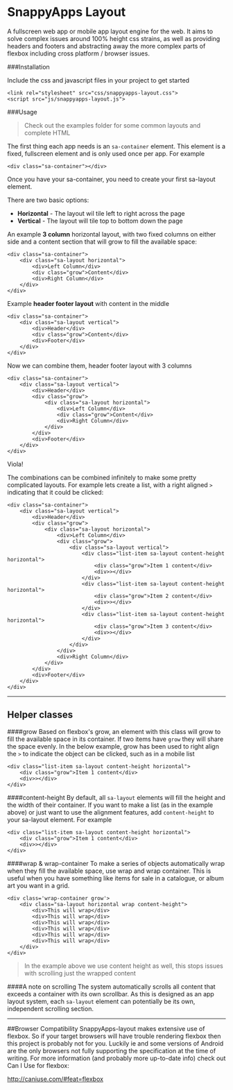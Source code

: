 SnappyApps Layout
===================

A fullscreen web app or mobile app layout engine for the web. It aims to solve complex issues around 100% height css strains, as well as providing headers and footers and abstracting away the more complex parts of flexbox including cross platform / browser issues.

###Installation

Include the css and javascript files in your project to get started

```
<link rel="stylesheet" src="css/snappyapps-layout.css">
<script src="js/snappyapps-layout.js">
```

###Usage

> Check out the examples folder for some common layouts and complete HTML

The first thing each app needs is an `sa-container` element. This element is a fixed, fullscreen element and is only used once per app. For example

```
<div class="sa-container"></div>
```

Once you have your sa-container, you need to create your first sa-layout element.

There are two basic options:

 - **Horizontal** - The layout wil tile left to right across the page
 - **Vertical** - The layout will tile top to bottom down the page

An example **3 column** horizontal layout, with two fixed columns on either side and a content section that will grow to fill the available space:
```
<div class="sa-container">
	<div class="sa-layout horizontal">
		<div>Left Column</div>
		<div class="grow">Content</div>
		<div>Right Column</div>
	</div>
</div>
```

Example **header footer layout** with content in the middle
```
<div class="sa-container">
	<div class="sa-layout vertical">
		<div>Header</div>
		<div class="grow">Content</div>
		<div>Footer</div>
	</div>
</div>
```

Now we can combine them, header footer layout with 3 columns

```
<div class="sa-container">
	<div class="sa-layout vertical">
		<div>Header</div>
		<div class="grow">
			<div class="sa-layout horizontal">
				<div>Left Column</div>
				<div class="grow">Content</div>
				<div>Right Column</div>
			</div>
		</div>
		<div>Footer</div>
	</div>
</div>
```
Viola!

The combinations can be combined infinitely to make some pretty complicated layouts. For example lets create a list, with a right aligned `>` indicating that it could be clicked:

```
<div class="sa-container">
	<div class="sa-layout vertical">
		<div>Header</div>
		<div class="grow">
			<div class="sa-layout horizontal">
				<div>Left Column</div>
				<div class="grow">
					<div class="sa-layout vertical">
						<div class="list-item sa-layout content-height horizontal">
							<div class="grow">Item 1 content</div>
							<div>></div>
						</div>
						<div class="list-item sa-layout content-height horizontal">
							<div class="grow">Item 2 content</div>
							<div>></div>
						</div>
						<div class="list-item sa-layout content-height horizontal">
							<div class="grow">Item 3 content</div>
							<div>></div>
						</div>
					</div>
				</div>
				<div>Right Column</div>
			</div>
		</div>
		<div>Footer</div>
	</div>
</div>
```
---
Helper classes
-------------

####grow
Based on flexbox's grow, an element with this class will grow to fill the available space in its container. If two items have `grow` they will share the space evenly. In the below example, grow has been used to right align the `>` to indicate the object can be clicked, such as in a mobile list

```
<div class="list-item sa-layout content-height horizontal">
	<div class="grow">Item 1 content</div>
	<div>></div>
</div>
```

####content-height
By default, all `sa-layout` elements will fill the height and the width of their container. If you want to make a list (as in the example above) or just want to use the alignment features, add `content-height` to your sa-layout element. For example

```
<div class="list-item sa-layout content-height horizontal">
	<div class="grow">Item 1 content</div>
	<div>></div>
</div>
```

####wrap & wrap-container
To make a series of objects automatically wrap when they fill the available space, use wrap and wrap container. This is useful when you have something like items for sale in a catalogue, or album art you want in a grid.
```
<div class='wrap-container grow'>
	<div class="sa-layout horizontal wrap content-height">
		<div>This will wrap</div>
		<div>This will wrap</div>
		<div>This will wrap</div>
		<div>This will wrap</div>
		<div>This will wrap</div>
		<div>This will wrap</div>
	</div>
</div>
```
> In the example above we use content height as well, this stops issues with scrolling just the wrapped content

####A note on scrolling
The system automatically scrolls all content that exceeds a container with its own scrollbar. As this is designed as an app layout system, each `sa-layout` element can potentially be its own, independent scrolling section.

---
##Browser Compatibility
SnappyApps-layout makes extensive use of flexbox. So if your target browsers will have trouble rendering flexbox then this project is probably not for you. Luckily ie and some versions of Android are the only browsers not fully supporting the specification at the time of writing. For more information (and probably more up-to-date info) check out Can I Use for flexbox:

http://caniuse.com/#feat=flexbox